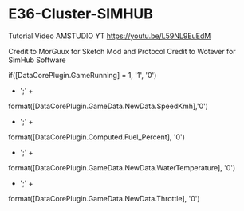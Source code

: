 # E36-Cluster-SIMHUB
Tutorial Video AMSTUDIO YT https://youtu.be/L59NL9EuEdM 

Credit to MorGuux for Sketch Mod and Protocol
Credit to Wotever for SimHub Software

if([DataCorePlugin.GameRunning] = 1, '1', '0')

 + ';' +

format([DataCorePlugin.GameData.NewData.SpeedKmh],'0')
 + ';' + 

format([DataCorePlugin.Computed.Fuel_Percent], '0')

 + ';' +

format([DataCorePlugin.GameData.NewData.WaterTemperature], '0')

 + ';' + 

format([DataCorePlugin.GameData.NewData.Throttle], '0')
